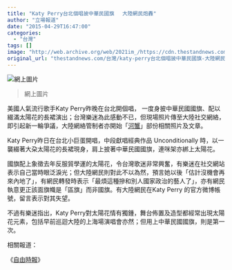 ```yaml
---
title: "Katy Perry台北個唱披中華民國旗 　大陸網民炮轟"
author: "立場報道"
date: "2015-04-29T16:47:00"
categories:
  - "台灣"
tags: []
image: "http://web.archive.org/web/2021im_/https://cdn.thestandnews.com/media/photos/cache/aklsdjaskl_SfoPi_1200x0.JPG"
original_url: "thestandnews.com/台灣/katy-perry台北個唱披中華民國旗-大陸網民炮轟"
---
```

![網上圖片](http://web.archive.org/web/2021im_/https://cdn.thestandnews.com/media/photos/cache/aklsdjaskl_SfoPi_1200x0.JPG)

> 網上圖片

美國人氣流行歌手Katy Perry昨晚在台北開個唱， 一度身披中華民國國旗、配以綴滿太陽花的長裙演出；台灣樂迷為此感動不已，但現場照片傳至大陸社交網絡，即引起新一輪爭議，大陸網絡管制者亦開始「[河蟹](http://web.archive.org/web/20210628140909/http://www.douban.com/group/topic/74733292/)」部份相關照片及文章。

Katy Perry昨日在台北小巨蛋開唱，中段獻唱經典作品 Unconditionally 時，以一襲綴著大朶太陽花的長裙現身，肩上披著中華民國國旗，連咪架亦綁上太陽花。

國旗配上象徵去年反服貿學運的太陽花，令台灣歌迷非常興奮，有樂迷在社交網站表示自己當時眼泛淚光；但大陸網民則對此不以為然，預言她以後「估計沒機會再來內地了」，有網民轉發時表示「最煩這種摻和別人國家政治的藝人了」，亦有網民執意更正該面旗幟是「區旗」而非國旗。有大陸網民在Katy Perry 的官方微博帳號，留言表示對其失望。

不過有樂迷指出，Katy Perry對太陽花情有獨鍾，舞台佈置及造型都經常出現太陽花元素，包括早前巡迴大陸的上海場演唱會亦然；但用上中華民國國旗，則是第一次。

相關報道：

《[自由時報](http://web.archive.org/web/20210628140909/http://ent.ltn.com.tw/news/breakingnews/1301138)》